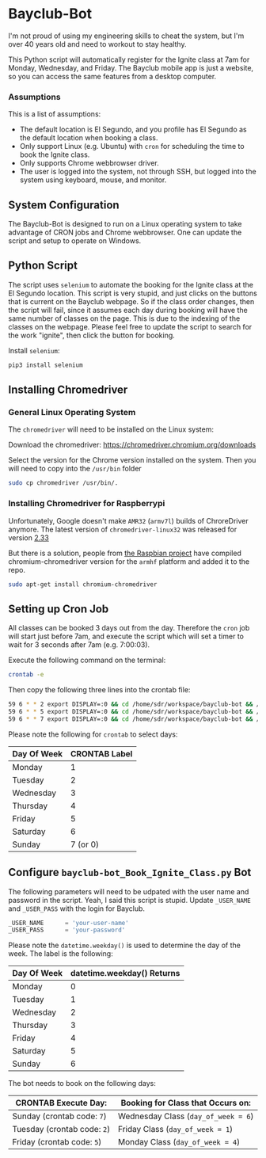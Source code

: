 # Bayclub-Bot

I'm not proud of using my engineering skills to cheat the system, but I'm over 40 years old and need to workout to stay healthy.

This Python script will automatically register for the Ignite class at 7am for Monday, Wednesday, and Friday.  The Bayclub mobile app is just a website, so you can access the same features from a desktop computer.



### Assumptions

This is a list of assumptions:

- The default location is El Segundo, and you profile has El Segundo as the default location when booking a class.
- Only support Linux (e.g. Ubuntu) with `cron` for scheduling the time to book the Ignite class.
- Only supports Chrome webbrowser driver.
- The user is logged into the system, not through SSH, but logged into the system using keyboard,  mouse, and monitor.



## System Configuration

The Bayclub-Bot is designed to run on a Linux operating system to take advantage of CRON jobs and Chrome webbrowser.  One can update the script and setup to operate on Windows.  

## Python Script

The script uses `selenium` to automate the booking for the Ignite class at the El Segundo location.  This script is very stupid, and just clicks on the buttons that is current on the Bayclub webpage.  So if the class order changes, then the script will fail, since it assumes each day during booking will have the same number of classes on the page.  This is due to the indexing of the classes on the webpage.  Please feel free to update the script to search for the work "ignite", then click the button for booking.

Install `selenium`:

```bash
pip3 install selenium
```



## Installing Chromedriver 

### General Linux Operating System

The `chromedriver` will need to be installed on the Linux system:

Download the chromedriver: https://chromedriver.chromium.org/downloads

Select the version for the Chrome version installed on the system.  Then you will need to copy into the `/usr/bin` folder

```bash
sudo cp chromedriver /usr/bin/.
```



### Installing Chromedriver for Raspberrypi

Unfortunately, Google doesn't make `AMR32` (`armv7l`) builds of ChroreDriver anymore. The latest version of `chromedriver-linux32` was released for version [2.33](https://chromedriver.storage.googleapis.com/index.html?path=2.33/)

But there is a solution, people from [the Raspbian project](https://www.raspbian.org/) have compiled chromium-chromedriver version for the `armhf` platform and added it to the repo.

```bash
sudo apt-get install chromium-chromedriver
```



## Setting up Cron Job

All classes can be booked 3 days out from the day.  Therefore the `cron` job will start just before 7am, and execute the script which will set a timer to wait for 3 seconds after 7am (e.g. 7:00:03).  

Execute the following command on the terminal:

```bash
crontab -e
```

Then copy the following three lines into the crontab file:

```bash
59 6 * * 2 export DISPLAY=:0 && cd /home/sdr/workspace/bayclub-bot && /usr/bin/python3 bayclub-bot_Book_Ignite_Class.py > bayclub-cron.log 2>&1
59 6 * * 5 export DISPLAY=:0 && cd /home/sdr/workspace/bayclub-bot && /usr/bin/python3 bayclub-bot_Book_Ignite_Class.py > bayclub-cron.log 2>&1
59 6 * * 7 export DISPLAY=:0 && cd /home/sdr/workspace/bayclub-bot && /usr/bin/python3 bayclub-bot_Book_Ignite_Class.py > bayclub-cron.log 2>&1

```

Please note the following for `crontab` to select days:

| Day Of Week | CRONTAB Label |
| ----------- | ------------- |
| Monday      | 1             |
| Tuesday     | 2             |
| Wednesday   | 3             |
| Thursday    | 4             |
| Friday      | 5             |
| Saturday    | 6             |
| Sunday      | 7 (or 0)      |



## Configure `bayclub-bot_Book_Ignite_Class.py` Bot

The following parameters will need to be udpated with the user name and password in the script.  Yeah, I said this script is stupid. Update `_USER_NAME` and `_USER_PASS` with the login for Bayclub.

```python
_USER_NAME      = 'your-user-name'
_USER_PASS      = 'your-password'
```

Please note the `datetime.weekday()` is used to determine the day of the week.  The label is the following:

| Day Of Week | datetime.weekday() Returns |
| ----------- | -------------------------- |
| Monday      | 0                          |
| Tuesday     | 1                          |
| Wednesday   | 2                          |
| Thursday    | 3                          |
| Friday      | 4                          |
| Saturday    | 5                          |
| Sunday      | 6                          |

The bot needs to book on the following days:

| CRONTAB Execute Day:        | Booking for Class that Occurs on:   |
| --------------------------- | ----------------------------------- |
| Sunday (crontab code: `7`)  | Wednesday Class (`day_of_week = 6`) |
| Tuesday (crontab code: `2`) | Friday Class (`day_of_week = 1`)    |
| Friday (crontab code: `5`)  | Monday Class (`day_of_week = 4`)    |

